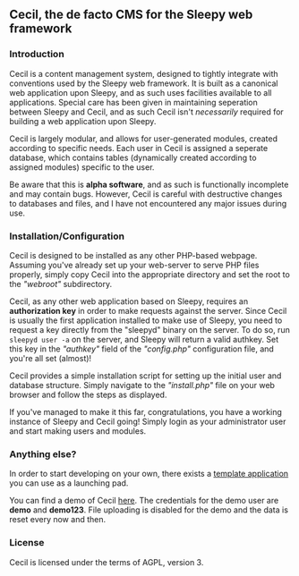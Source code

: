 ## Cecil, the de facto CMS for the Sleepy web framework

### Introduction

Cecil is a content management system, designed to tightly integrate with conventions
used by the Sleepy web framework. It is built as a canonical web application upon
Sleepy, and as such uses facilities available to all applications. Special care
has been given in maintaining seperation between Sleepy and Cecil, and as such
Cecil isn't *necessarily* required for building a web application upon Sleepy.

Cecil is largely modular, and allows for user-generated modules, created according
to specific needs. Each user in Cecil is assigned a seperate database, which contains
tables (dynamically created according to assigned modules) specific to the user.

Be aware that this is **alpha software**, and as such is functionally incomplete and
may contain bugs. However, Cecil is careful with destructive changes to databases
and files, and I have not encountered any major issues during use.

### Installation/Configuration

Cecil is designed to be installed as any other PHP-based webpage. Assuming you've
already set up your web-server to serve PHP files properly, simply copy Cecil into
the appropriate directory and set the root to the *"webroot"* subdirectory.

Cecil, as any other web application based on Sleepy, requires an **authorization
key** in order to make requests against the server. Since Cecil is usually the
first application installed to make use of Sleepy, you need to request a key
directly from the "sleepyd" binary on the server. To do so, run ```sleepyd user -a```
on the server, and Sleepy will return a valid authkey. Set this key in the *"authkey"*
field of the *"config.php"* configuration file, and you're all set (almost)!

Cecil provides a simple installation script for setting up the initial user and
database structure. Simply navigate to the *"install.php"* file on your web browser
and follow the steps as displayed.

If you've managed to make it this far, congratulations, you have a working instance
of Sleepy and Cecil going! Simply login as your administrator user and start making
users and modules.

### Anything else?

In order to start developing on your own, there exists a [template application](https://github.com/thoughtmonster/sleepy-app/) you
can use as a launching pad.

You can find a demo of Cecil [here](http://cecil-demo.thoughtmonster.org). The
credentials for the demo user are **demo** and **demo123**. File uploading is
disabled for the demo and the data is reset every now and then.

### License

Cecil is licensed under the terms of AGPL, version 3.
